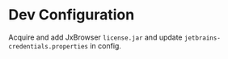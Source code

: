 # Dev Configuration

Acquire and add JxBrowser `license.jar` and update 
`jetbrains-credentials.properties` in config.    